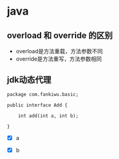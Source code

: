 # java
##  overload 和 override 的区别
- overload是方法重载，方法参数不同
- override是方法重写，方法参数相同
##  jdk动态代理

	package com.fankiwu.basic;
	
	public interface Add {

		int add(int a, int b);

	}

- [x] a
- [x] b

